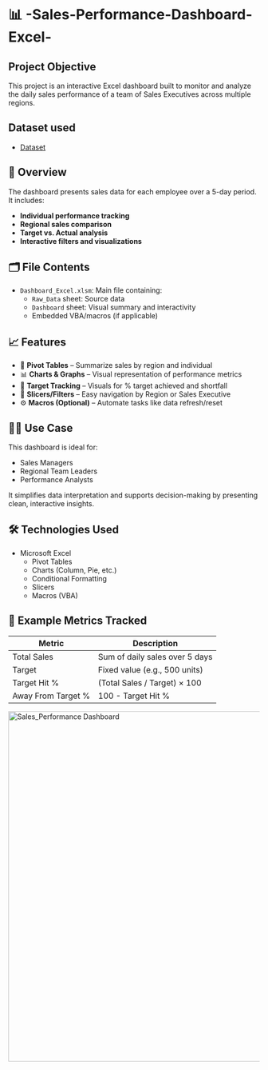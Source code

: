 # 📊 -Sales-Performance-Dashboard-Excel-
## Project Objective
This project is an interactive Excel dashboard built to monitor and analyze the daily sales performance of a team of Sales Executives across multiple regions.

## Dataset used
- <a href="https://github.com/amolghodake1714/-Sales-Performance-Dashboard-Excel-/blob/main/Sales_Performance.xlsx">Dataset</a>


## 📁 Overview

The dashboard presents sales data for each employee over a 5-day period. It includes:

- **Individual performance tracking**
- **Regional sales comparison**
- **Target vs. Actual analysis**
- **Interactive filters and visualizations**

## 🗂️ File Contents

- `Dashboard_Excel.xlsm`: Main file containing:
  - `Raw_Data` sheet: Source data
  - `Dashboard` sheet: Visual summary and interactivity
  - Embedded VBA/macros (if applicable)


## 📈 Features

- 📌 **Pivot Tables** – Summarize sales by region and individual
- 📊 **Charts & Graphs** – Visual representation of performance metrics
- 🎯 **Target Tracking** – Visuals for % target achieved and shortfall
- 🧩 **Slicers/Filters** – Easy navigation by Region or Sales Executive
- ⚙️ **Macros (Optional)** – Automate tasks like data refresh/reset



## 🧑‍💼 Use Case

This dashboard is ideal for:

- Sales Managers
- Regional Team Leaders
- Performance Analysts

It simplifies data interpretation and supports decision-making by presenting clean, interactive insights.


## 🛠️ Technologies Used

- Microsoft Excel
  - Pivot Tables
  - Charts (Column, Pie, etc.)
  - Conditional Formatting
  - Slicers
  - Macros (VBA)



## 📌 Example Metrics Tracked

| Metric             | Description                              |
|--------------------|------------------------------------------|
| Total Sales        | Sum of daily sales over 5 days           |
| Target             | Fixed value (e.g., 500 units)            |
| Target Hit %       | (Total Sales / Target) × 100             |
| Away From Target % | 100 - Target Hit %                       |


<img width="701" alt="Sales_Performance Dashboard" src="https://github.com/user-attachments/assets/bb8a0779-fc69-4b50-9dfc-b083d55f9f23" />
